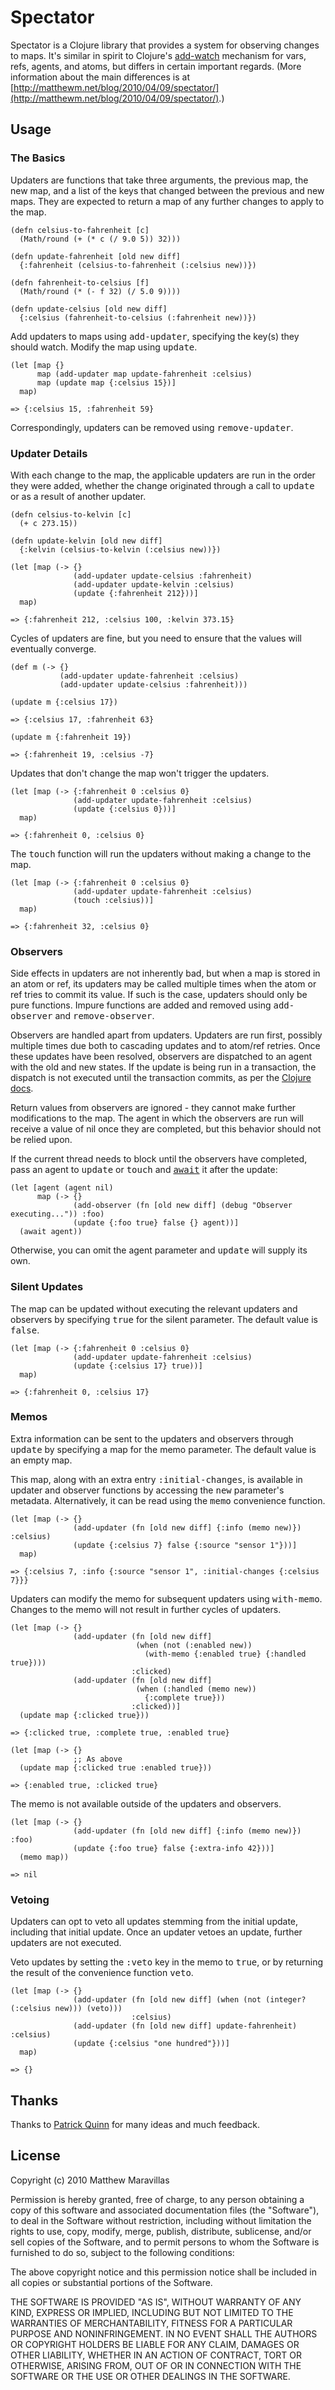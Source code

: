 # Spectator

Spectator is a Clojure library that provides a system for observing changes to maps. It's similar in spirit to Clojure's [add-watch](http://richhickey.github.com/clojure/clojure.core-api.html#clojure.core/add-watch) mechanism for vars, refs, agents, and atoms, but differs in certain important regards. (More information about the main differences is at [http://matthewm.net/blog/2010/04/09/spectator/](http://matthewm.net/blog/2010/04/09/spectator/).)

## Usage

### The Basics

Updaters are functions that take three arguments, the previous map, the new map, and a list of the keys that changed between the previous and new maps. They are expected to return a map of any further changes to apply to the map.

    (defn celsius-to-fahrenheit [c]
      (Math/round (+ (* c (/ 9.0 5)) 32)))

    (defn update-fahrenheit [old new diff]
      {:fahrenheit (celsius-to-fahrenheit (:celsius new))})

    (defn fahrenheit-to-celsius [f]
      (Math/round (* (- f 32) (/ 5.0 9))))

    (defn update-celsius [old new diff]
      {:celsius (fahrenheit-to-celsius (:fahrenheit new))})

Add updaters to maps using <tt>add-updater</tt>, specifying the key(s) they should watch. Modify the map using <tt>update</tt>.
    
    (let [map {}
          map (add-updater map update-fahrenheit :celsius)
          map (update map {:celsius 15})]
      map)

    => {:celsius 15, :fahrenheit 59}

Correspondingly, updaters can be removed using <tt>remove-updater</tt>.

### Updater Details

With each change to the map, the applicable updaters are run in the order they were added, whether the change originated through a call to <tt>update</tt> or as a result of another updater.

    (defn celsius-to-kelvin [c]
      (+ c 273.15))

    (defn update-kelvin [old new diff]
      {:kelvin (celsius-to-kelvin (:celsius new))})

    (let [map (-> {}
                  (add-updater update-celsius :fahrenheit)
                  (add-updater update-kelvin :celsius)
                  (update {:fahrenheit 212}))]
      map)

    => {:fahrenheit 212, :celsius 100, :kelvin 373.15}

Cycles of updaters are fine, but you need to ensure that the values will eventually converge.

    (def m (-> {}
               (add-updater update-fahrenheit :celsius)
               (add-updater update-celsius :fahrenheit)))

    (update m {:celsius 17})

    => {:celsius 17, :fahrenheit 63}

    (update m {:fahrenheit 19})

    => {:fahrenheit 19, :celsius -7}

Updates that don't change the map won't trigger the updaters. 

    (let [map (-> {:fahrenheit 0 :celsius 0}
                  (add-updater update-fahrenheit :celsius)
                  (update {:celsius 0}))]
      map)

    => {:fahrenheit 0, :celsius 0}

The <tt>touch</tt> function will run the updaters without making a change to the map.
  
    (let [map (-> {:fahrenheit 0 :celsius 0}
                  (add-updater update-fahrenheit :celsius)
                  (touch :celsius))]
      map)

    => {:fahrenheit 32, :celsius 0}

### Observers

Side effects in updaters are not inherently bad, but when a map is stored in an atom or ref, its updaters may be called multiple times when the atom or ref tries to commit its value. If such is the case, updaters should only be pure functions. Impure functions are added and removed using <tt>add-observer</tt> and <tt>remove-observer</tt>.

Observers are handled apart from updaters. Updaters are run first, possibly multiple times due both to cascading updates and to atom/ref retries. Once these updates have been resolved, observers are dispatched to an agent with the old and new states. If the update is being run in a transaction, the dispatch is not executed until the transaction commits, as per the [Clojure docs](http://clojure.org/agents). 

Return values from observers are ignored - they cannot make further modifications to the map. The agent in which the observers are run will receive a value of nil once they are completed, but this behavior should not be relied upon.

If the current thread needs to block until the observers have completed, pass an agent to <tt>update</tt> or <tt>touch</tt> and [<tt>await</tt>](http://richhickey.github.com/clojure/clojure.core-api.html#clojure.core/await) it after the update:

    (let [agent (agent nil)
          map (-> {}
                  (add-observer (fn [old new diff] (debug "Observer executing...")) :foo)
                  (update {:foo true} false {} agent))]
      (await agent))

Otherwise, you can omit the agent parameter and <tt>update</tt> will supply its own.

### Silent Updates

The map can be updated without executing the relevant updaters and observers by specifying <tt>true</tt> for the silent parameter. The default value is <tt>false</tt>.

    (let [map (-> {:fahrenheit 0 :celsius 0}
                  (add-updater update-fahrenheit :celsius)
                  (update {:celsius 17} true))]
      map)  

    => {:fahrenheit 0, :celsius 17}

### Memos

Extra information can be sent to the updaters and observers through <tt>update</tt> by specifying a map for the memo parameter. The default value is an empty map.

This map, along with an extra entry <tt>:initial-changes</tt>, is available in updater and observer functions by accessing the <tt>new</tt> parameter's metadata. Alternatively, it can be read using the <tt>memo</tt> convenience function.

    (let [map (-> {}
                  (add-updater (fn [old new diff] {:info (memo new)}) :celsius)
                  (update {:celsius 7} false {:source "sensor 1"}))]
      map)

    => {:celsius 7, :info {:source "sensor 1", :initial-changes {:celsius 7}}}

Updaters can modify the memo for subsequent updaters using <tt>with-memo</tt>. Changes to the memo will not result in further cycles of updaters.

    (let [map (-> {}
                  (add-updater (fn [old new diff]
                                (when (not (:enabled new))
                                  (with-memo {:enabled true} {:handled true})))
                               :clicked)
                  (add-updater (fn [old new diff]
                                (when (:handled (memo new))
                                  {:complete true}))
                               :clicked))]
      (update map {:clicked true}))

    => {:clicked true, :complete true, :enabled true}

    (let [map (-> {}
                  ;; As above
      (update map {:clicked true :enabled true}))

    => {:enabled true, :clicked true}

The memo is not available outside of the updaters and observers.

    (let [map (-> {}
                  (add-updater (fn [old new diff] {:info (memo new)}) :foo)
                  (update {:foo true} false {:extra-info 42}))]
      (memo map))

    => nil

### Vetoing

Updaters can opt to veto all updates stemming from the initial update, including that initial update. Once an updater vetoes an update, further updaters are not executed.

Veto updates by setting the <tt>:veto</tt> key in the memo to <tt>true</tt>, or by returning the result of the convenience function <tt>veto</tt>.

    (let [map (-> {}
                  (add-updater (fn [old new diff] (when (not (integer? (:celsius new))) (veto)))
                               :celsius)
                  (add-updater (fn [old new diff] update-fahrenheit) :celsius)
                  (update {:celsius "one hundred"}))]
      map)

    => {}

## Thanks

Thanks to [Patrick Quinn](http://github.com/bilts) for many ideas and much feedback.

## License

Copyright (c) 2010 Matthew Maravillas

Permission is hereby granted, free of charge, to any person obtaining a copy
of this software and associated documentation files (the "Software"), to deal
in the Software without restriction, including without limitation the rights
to use, copy, modify, merge, publish, distribute, sublicense, and/or sell
copies of the Software, and to permit persons to whom the Software is
furnished to do so, subject to the following conditions:

The above copyright notice and this permission notice shall be included in
all copies or substantial portions of the Software.

THE SOFTWARE IS PROVIDED "AS IS", WITHOUT WARRANTY OF ANY KIND, EXPRESS OR
IMPLIED, INCLUDING BUT NOT LIMITED TO THE WARRANTIES OF MERCHANTABILITY,
FITNESS FOR A PARTICULAR PURPOSE AND NONINFRINGEMENT. IN NO EVENT SHALL THE
AUTHORS OR COPYRIGHT HOLDERS BE LIABLE FOR ANY CLAIM, DAMAGES OR OTHER
LIABILITY, WHETHER IN AN ACTION OF CONTRACT, TORT OR OTHERWISE, ARISING FROM,
OUT OF OR IN CONNECTION WITH THE SOFTWARE OR THE USE OR OTHER DEALINGS IN
THE SOFTWARE.